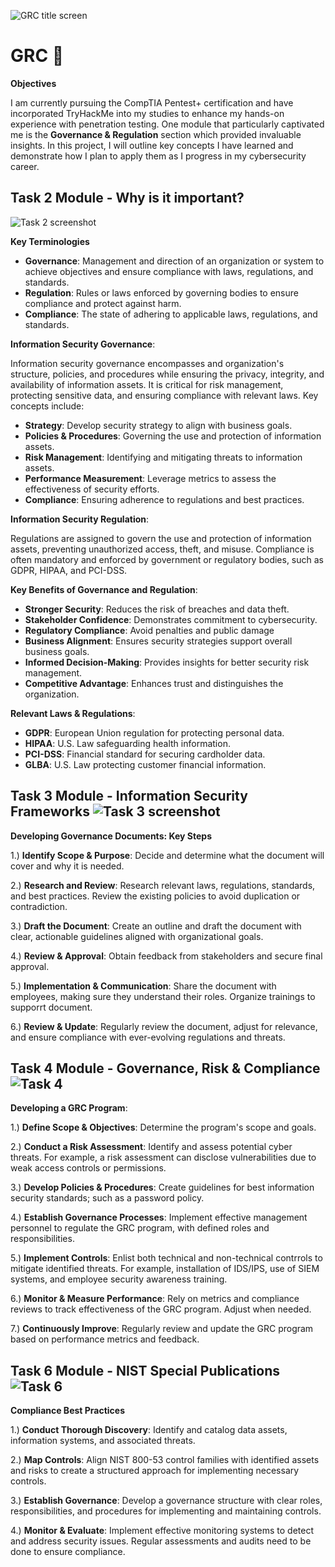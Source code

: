 
![GRC title screen](https://github.com/user-attachments/assets/94031090-b040-449f-ac4f-6a32cbc7dacc)


# GRC 📜
**Objectives**

I am currently pursuing the CompTIA Pentest+ certification and have incorporated TryHackMe into my studies to enhance my hands-on experience with penetration testing.  One module that particularly captivated me is the **Governance & Regulation** section which provided invaluable insights.  In this project, I will outline key concepts I have learned and demonstrate how I plan to apply them as I progress in my cybersecurity career.

## **Task 2 Module - Why is it important?** 

![Task 2 screenshot](https://github.com/user-attachments/assets/c7f2ae40-b167-40a7-9655-e5c92f30d576)

**Key Terminologies**
- **Governance**: Management and direction of an organization or system to achieve objectives and ensure compliance with laws, regulations, and standards.
- **Regulation**: Rules or laws enforced by governing bodies to ensure compliance and protect against harm.
- **Compliance**: The state of adhering to applicable laws, regulations, and standards.

**Information Security Governance**:

Information security governance encompasses and organization's structure, policies, and procedures while ensuring the privacy, integrity, and availability of information assets.  It is critical for risk management, protecting sensitive data, and ensuring compliance with relevant laws.  Key concepts include:

  - **Strategy**: Develop security strategy to align with business goals.
  - **Policies & Procedures**: Governing the use and protection of information assets.
  - **Risk Management**: Identifying and mitigating threats to information assets.
  - **Performance Measurement**: Leverage metrics to assess the effectiveness of security efforts.
  - **Compliance**: Ensuring adherence to regulations and best practices.

**Information Security Regulation**:

Regulations are assigned to govern the use and protection of information assets, preventing unauthorized access, theft, and misuse. Compliance is often mandatory and enforced by government or regulatory bodies, such as GDPR, HIPAA, and PCI-DSS.

**Key Benefits of Governance and Regulation**:

- **Stronger Security**: Reduces the risk of breaches and data theft.
- **Stakeholder Confidence**: Demonstrates commitment to cybersecurity.
- **Regulatory Compliance**: Avoid penalties and public damage
- **Business Alignment**: Ensures security strategies support overall business goals.
- **Informed Decision-Making**: Provides insights for better security risk management.
- **Competitive Advantage**: Enhances trust and distinguishes the organization.

**Relevant Laws & Regulations**:

- **GDPR**: European Union regulation for protecting personal data.
- **HIPAA**: U.S. Law safeguarding health information.
- **PCI-DSS**: Financial standard for securing cardholder data.
- **GLBA**: U.S. Law protecting customer financial information. 

## **Task 3 Module - Information Security Frameworks** ![Task 3 screenshot](https://github.com/user-attachments/assets/1644a69d-81da-47b5-bfdb-d36b9c50ddfc)

**Developing Governance Documents: Key Steps**

1.) **Identify Scope & Purpose**: Decide and determine what the document will cover and why it is needed.

2.) **Research and Review**: Research relevant laws, regulations, standards, and best practices. Review the existing policies to avoid duplication or contradiction.

3.) **Draft the Document**: Create an outline and draft the document with clear, actionable guidelines aligned with organizational goals.

4.) **Review & Approval**: Obtain feedback from stakeholders and secure final approval.

5.) **Implementation & Communication**: Share the document with employees, making sure they understand their roles. Organize trainings to supporrt document.

6.) **Review & Update**: Regularly review the document, adjust for relevance, and ensure compliance with ever-evolving regulations and threats.

## **Task 4 Module - Governance, Risk & Compliance** ![Task 4](https://github.com/user-attachments/assets/c9515ed3-faeb-4b9e-9cd0-ff671b1b15b1)

**Developing a GRC Program**:

1.) **Define Scope & Objectives**: Determine the program's scope and goals.

2.) **Conduct a Risk Assessment**: Identify and assess potential cyber threats. For example, a risk assessment can disclose vulnerabilities due to weak access           controls or permissions.

3.) **Develop Policies & Procedures**: Create guidelines for best information security standards; such as a password policy.

4.) **Establish Governance Processes**: Implement effective management personnel to regulate the GRC program, with defined roles and responsibilities.

5.) **Implement Controls**: Enlist both technical and non-technical contrrols to mitigate identified threats.  For example, installation of IDS/IPS, use of SIEM         systems, and employee security awareness training.

6.) **Monitor & Measure Performance**: Rely on metrics and compliance reviews to track effectiveness of the GRC program. Adjust when needed.

7.) **Continuously Improve**: Regularly review and update the GRC program based on performance metrics and feedback.

## **Task 6 Module - NIST Special Publications** ![Task 6](https://github.com/user-attachments/assets/6d553622-fe11-4dcd-b647-5465b2a11826)

**Compliance Best Practices**

1.) **Conduct Thorough Discovery**: Identify and catalog data assets, information systems, and associated threats.

2.) **Map Controls**: Align NIST 800-53 control families with identified assets and risks to create a structured approach for implementing necessary controls.

3.) **Establish Governance**: Develop a governance structure with clear roles, responsibilities, and procedures for implementing and maintaining controls.

4.) **Monitor & Evaluate**: Implement effective monitoring systems to detect and address security issues. Regular assessments and audits need to be done to ensure       compliance.
